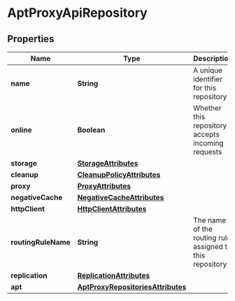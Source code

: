 
# AptProxyApiRepository

## Properties
Name | Type | Description | Notes
------------ | ------------- | ------------- | -------------
**name** | **String** | A unique identifier for this repository |  [optional]
**online** | **Boolean** | Whether this repository accepts incoming requests | 
**storage** | [**StorageAttributes**](StorageAttributes.md) |  | 
**cleanup** | [**CleanupPolicyAttributes**](CleanupPolicyAttributes.md) |  |  [optional]
**proxy** | [**ProxyAttributes**](ProxyAttributes.md) |  | 
**negativeCache** | [**NegativeCacheAttributes**](NegativeCacheAttributes.md) |  | 
**httpClient** | [**HttpClientAttributes**](HttpClientAttributes.md) |  | 
**routingRuleName** | **String** | The name of the routing rule assigned to this repository |  [optional]
**replication** | [**ReplicationAttributes**](ReplicationAttributes.md) |  |  [optional]
**apt** | [**AptProxyRepositoriesAttributes**](AptProxyRepositoriesAttributes.md) |  | 



